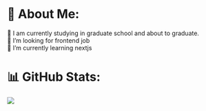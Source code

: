 # 👋 About Me:

🔭 I am currently studying in graduate school and about to graduate.<br>
🤝 I’m looking for frontend job<br>
🌱 I’m currently learning nextjs<br>

# 📊 GitHub Stats:
![](https://github-readme-stats.vercel.app/api/top-langs/?username=jerryhuangyu&theme=dark&hide_border=false&include_all_commits=false&count_private=true&layout=compact)
